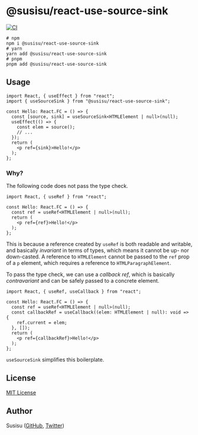 # @susisu/react-use-source-sink

[![CI](https://github.com/susisu/react-use-source-sink/workflows/CI/badge.svg)](https://github.com/susisu/react-use-source-sink/actions?query=workflow%3ACI)

``` shell
# npm
npm i @susisu/react-use-source-sink
# yarn
yarn add @susisu/react-use-source-sink
# pnpm
pnpm add @susisu/react-use-source-sink
```

## Usage

``` tsx
import React, { useEffect } from "react";
import { useSourceSink } from "@susisu/react-use-source-sink";

const Hello: React.FC = () => {
  const [source, sink] = useSourceSink<HTMLElement | null>(null);
  useEffect(() => {
    const elem = source();
    // ...
  });
  return (
    <p ref={sink}>Hello!</p>
  );
};
```

### Why?

The following code does not pass the type check.

``` tsx
import React, { useRef } from "react";

const Hello: React.FC = () => {
  const ref = useRef<HTMLElement | null>(null);
  return (
    <p ref={ref}>Hello!</p>
  );
};
```

This is because a reference created by `useRef` is both readable and writable, and basically *invariant* in terms of types, which means it cannot be up- nor down-casted. A reference to `HTMLElement` cannot be passed to the `ref` prop of a `p` element, which requires a reference to `HTMLParagraphElement`.

To pass the type check, we can use a *callback ref*, which is basically *contravariant* and can be safely passed to a concrete element.

``` tsx
import React, { useRef, useCallback } from "react";

const Hello: React.FC = () => {
  const ref = useRef<HTMLElement | null>(null);
  const callbackRef = useCallback((elem: HTMLElement | null): void => {
    ref.current = elem;
  }, []);
  return (
    <p ref={callbackRef}>Hello!</p>
  );
};
```

`useSourceSink` simplifies this boilerplate.

## License

[MIT License](http://opensource.org/licenses/mit-license.php)

## Author

Susisu ([GitHub](https://github.com/susisu), [Twitter](https://twitter.com/susisu2413))
